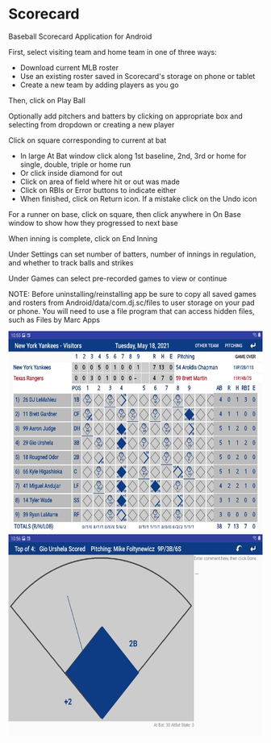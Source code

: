# Scorecard

Baseball Scorecard Application for Android

First, select visiting team and home team in one of three ways:
  - Download current MLB roster
  - Use an existing roster saved in Scorecard's storage on phone or tablet
  - Create a new team by adding players as you go

Then, click on Play Ball

Optionally add pitchers and batters by clicking on appropriate box and selecting from dropdown or creating a new player

Click on square corresponding to current at bat
  - In large At Bat window click along 1st baseline, 2nd, 3rd or home for single, double, triple or home run
  - Or click inside diamond for out
  - Click on area of field where hit or out was made
  - Click on RBIs or Error buttons to indicate either
  - When finished, click on Return icon. If a mistake click on the Undo icon

For a runner on base, click on square, then click anywhere in On Base window to show how they progressed to next base

When inning is complete, click on End Inning

Under Settings can set number of batters, number of innings in regulation, and whether to track balls and strikes

Under Games can select pre-recorded games to view or continue

NOTE: Before uninstalling/reinstalling app be sure to copy all saved games and rosters  from Android/data/com.dj.sc/files to user storage on your pad or phone.    You will need to use a file program that can access hidden files, such as Files by Marc Apps

<img src="https://github.com/DaveJaffe/Scorecard/blob/master/Scorecard-visitors.jpg" width="700" height="400">

<img src="https://github.com/DaveJaffe/Scorecard/blob/master/Scorecard-atbat.jpg" width="700" height="400">
